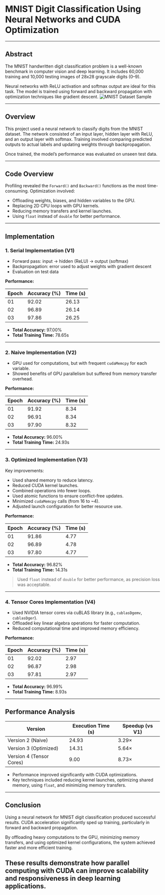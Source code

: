 # MNIST Digit Classification Using Neural Networks and CUDA Optimization

---

## Abstract

The MNIST handwritten digit classification problem is a well-known benchmark in computer vision and deep learning. It includes 60,000 training and 10,000 testing images of 28x28 grayscale digits (0–9).

Neural networks with ReLU activation and softmax output are ideal for this task. The model is trained using forward and backward propagation with optimization techniques like gradient descent.
![MNIST Dataset Sample]([images/mnist_sample.png](https://images.app.goo.gl/QNWwcdFGvkwhdSyw6))

---

## Overview

This project used a neural network to classify digits from the MNIST dataset. The network consisted of an input layer, hidden layer with ReLU, and an output layer with softmax. Training involved comparing predicted outputs to actual labels and updating weights through backpropagation.

Once trained, the model’s performance was evaluated on unseen test data.

---

## Code Overview

Profiling revealed the `Forward()` and `Backward()` functions as the most time-consuming. Optimization involved:

- Offloading weights, biases, and hidden variables to the GPU.
- Replacing 2D CPU loops with GPU kernels.
- Reducing memory transfers and kernel launches.
- Using `float` instead of `double` for better performance.

---

## Implementation

### 1. Serial Implementation (V1)

- Forward pass: input → hidden (ReLU) → output (softmax)
- Backpropagation: error used to adjust weights with gradient descent
- Evaluation on test data

**Performance:**

| Epoch | Accuracy (%) | Time (s) |
|-------|--------------|----------|
| 01    | 92.02        | 26.13    |
| 02    | 96.89        | 26.14    |
| 03    | 97.86        | 26.25    |

- **Total Accuracy:** 97.00%  
- **Total Training Time:** 78.65s  

---

### 2. Naive Implementation (V2)

- GPU used for computations, but with frequent `cudaMemcpy` for each variable.
- Showed benefits of GPU parallelism but suffered from memory transfer overhead.

**Performance:**

| Epoch | Accuracy (%) | Time (s) |
|-------|--------------|----------|
| 01    | 91.92        | 8.34     |
| 02    | 96.91        | 8.34     |
| 03    | 97.90        | 8.32     |

- **Total Accuracy:** 96.00%  
- **Total Training Time:** 24.93s  

---

### 3. Optimized Implementation (V3)

Key improvements:

- Used shared memory to reduce latency.
- Reduced CUDA kernel launches.
- Combined operations into fewer loops.
- Used atomic functions to ensure conflict-free updates.
- Minimized `cudaMemcpy` calls (from 16 to ~4).
- Adjusted launch configuration for better resource use.

**Performance:**

| Epoch | Accuracy (%) | Time (s) |
|-------|--------------|----------|
| 01    | 91.86        | 4.77     |
| 02    | 96.89        | 4.78     |
| 03    | 97.80        | 4.77     |

- **Total Accuracy:** 96.82%  
- **Total Training Time:** 14.31s  

> Used `float` instead of `double` for better performance, as precision loss was acceptable.

---

### 4. Tensor Cores Implementation (V4)

- Used NVIDIA tensor cores via cuBLAS library (e.g., `cublasDgemv`, `cublasDger`).
- Offloaded key linear algebra operations for faster computation.
- Reduced computational time and improved memory efficiency.

**Performance:**

| Epoch | Accuracy (%) | Time (s) |
|-------|--------------|----------|
| 01    | 92.02        | 2.97     |
| 02    | 96.87        | 2.98     |
| 03    | 97.81        | 2.97     |

- **Total Accuracy:** 96.99%  
- **Total Training Time:** 8.93s  

---

## Performance Analysis

| Version                  | Execution Time (s) | Speedup (vs V1) |
|--------------------------|--------------------|------------------|
| Version 2 (Naive)        | 24.93               | 3.29×            |
| Version 3 (Optimized)    | 14.31               | 5.64×            |
| Version 4 (Tensor Cores) | 9.00                | 8.73×            |

- Performance improved significantly with CUDA optimizations.
- Key techniques included reducing kernel launches, optimizing shared memory, using `float`, and minimizing memory transfers.

---

## Conclusion

Using a neural network for MNIST digit classification produced successful results. CUDA acceleration significantly sped up training, particularly in forward and backward propagation.

By offloading heavy computations to the GPU, minimizing memory transfers, and using optimized kernel configurations, the system achieved faster and more efficient training.

These results demonstrate how parallel computing with CUDA can improve scalability and responsiveness in deep learning applications.
---

